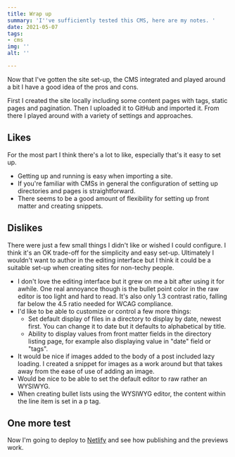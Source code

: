 ```yaml
---
title: Wrap up
summary: 'I''ve sufficiently tested this CMS, here are my notes. '
date: 2021-05-07
tags:
- cms
img: ''
alt: ''

---
```

Now that I've gotten the site set-up, the CMS integrated and played around a bit I have a good idea of the pros and cons.

First I created the site locally including some content pages with tags, static pages and pagination. Then I uploaded it to GitHub and imported it. From there I played around with a variety of settings and approaches.

## Likes

For the most part I think there's a lot to like, especially that's it easy to set up.

* Getting up and running is easy when importing a site.
* If you're familiar with CMSs in general the configuration of setting up directories and pages is straightforward.
* There seems to be a good amount of flexibility for setting up front matter and creating snippets.

## Dislikes

There were just a few small things I didn't like or wished I could configure. I think it's an OK trade-off for the simplicity and easy set-up. Ultimately I wouldn't want to author in the editing interface but I think it could be a suitable set-up when creating sites for non-techy people.

* I don't love the editing interface but it grew on me a bit after using it for awhile. One real annoyance though is the bullet point color in the raw editor is too light and hard to read. It's also only 1.3 contrast ratio, falling far below the 4.5 ratio needed for WCAG compliance.
* I'd like to be able to customize or control a few more things:
  * Set default display of files in a directory to display by date, newest first. You can change it to date but it defaults to alphabetical by title.
  * Ability to display values from front matter fields in the directory listing page, for example also displaying value in "date" field or "tags".
* It would be nice if images added to the body of a post included lazy loading. I created a snippet for images as a work around but that takes away from the ease of use of adding an image.
* Would be nice to be able to set the default editor to raw rather an WYSIWYG.
* When creating bullet lists using the WYSIWYG editor, the content within the line item is set in a p tag.

## One more test

Now I'm going to deploy to [Netlify](https://netlify.com) and see how publishing and the previews work.